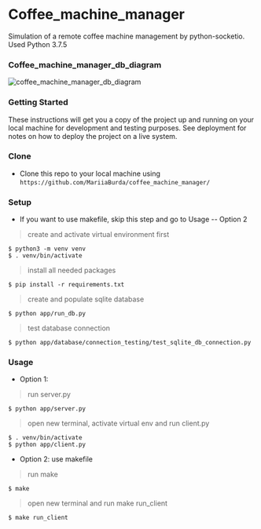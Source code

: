 # Coffee_machine_manager
Simulation of a remote coffee machine management by python-socketio. Used Python 3.7.5
### Coffee_machine_manager_db_diagram


![coffee_machine_manager_db_diagram](https://user-images.githubusercontent.com/56352901/76962995-f0ee9f80-6928-11ea-9b0b-80deabacba98.png)

### Getting Started
These instructions will get you a copy of the project up and running on your local machine for development and testing purposes. See deployment for notes on how to deploy the project on a live system.

### Clone

- Clone this repo to your local machine using `https://github.com/MariiaBurda/coffee_machine_manager/`

### Setup

- If you want to use makefile, skip this step and go to Usage -- Option 2

> create and activate virtual environment first

```shell
$ python3 -m venv venv
$ . venv/bin/activate
```

> install all needed packages

```shell
$ pip install -r requirements.txt
```

> create and populate sqlite database

```shell
$ python app/run_db.py
```

> test database connection

```shell
$ python app/database/connection_testing/test_sqlite_db_connection.py
```


### Usage
- Option 1: 

> run server.py

```shell
$ python app/server.py
```

> open new terminal, activate virtual env and run client.py

```shell
$ . venv/bin/activate
$ python app/client.py
```
- Option 2: use makefile

> run make

```shell
$ make
```

> open new terminal and run make run_client

```shell
$ make run_client
```
